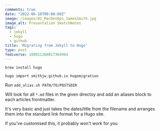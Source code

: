 ```yaml
---
comments: true
date: "2022-06-18T00:00:00Z"
image: /images/02_MacDevOps_JamesSmith.jpg
image_alt: Presentation SketchNotes
tags:
  - jekyll
  - hugo
  - github
title: 'Migrating from Jekyll to Hugo'
type: post
fediverse: 109811260017364964
---
```


`brew install hugo`

`hugo import smithjw.github.io hugomigration`

Run `add_alias.sh PATH/TO/POSTSDIR`

Will look for all `*.md` files in the given directoy and add an aliases block to each articles frontmatter.

It's very basic and just takes the dates/title from the filename and arranges them into the standard link format for a Hugo site.

If you've customised this, it probably won't work for you
